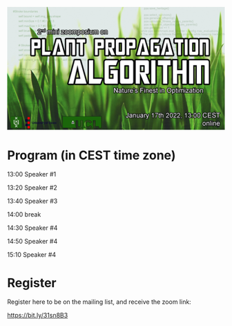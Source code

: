 ![Book logo](zoomposium.jpg)


# Program (in CEST time zone)

13:00 Speaker #1

13:20 Speaker #2

13:40 Speaker #3

14:00 break

14:30 Speaker #4

14:50 Speaker #4

15:10 Speaker #4


# Register 

Register here to be on the mailing list, and receive the zoom link:

https://bit.ly/31sn8B3
